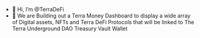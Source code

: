 - 👋 Hi, I’m @TerraDeFi
- 👀 We are Building out a Terra Money Dashboard to display a wide array of Digital assets, NFTs and Terra DeFi Protocols that will be linked to The Terra Underground DAO Treasury Vault Wallet



<!---
TerraDeFi/TerraDeFi is a ✨ special ✨ repository because its `README.md` (this file) appears on your GitHub profile.
You can click the Preview link to take a look at your changes.
--->
